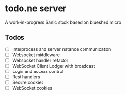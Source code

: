 # todo.ne server
A work-in-progress Sanic stack based on blueshed.micro

## Todos
- [ ] Interprocess and server instance communication
- [ ] Websocket middleware
- [ ] Websocket handler refactor
- [ ] WebSocket Client Lodger with broadcast
- [ ] Login and access control
- [ ] Rest handlers
- [ ] Secure cookies
- [ ] WebSocket cookies
